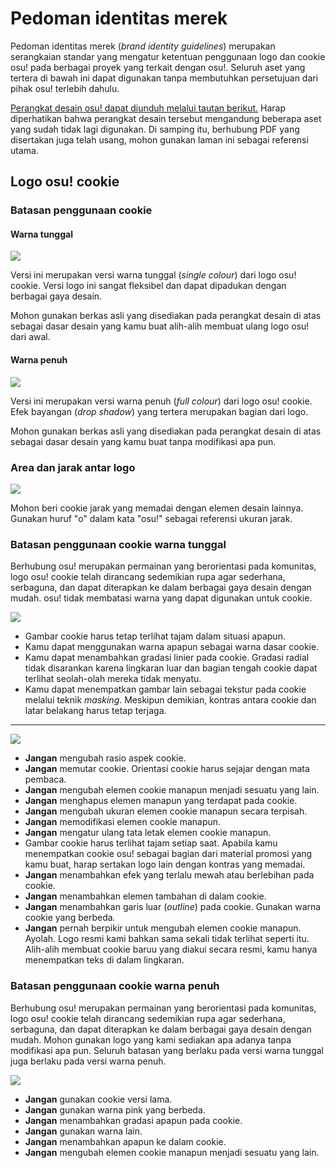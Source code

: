 # Pedoman identitas merek

Pedoman identitas merek (*brand identity guidelines*) merupakan serangkaian standar yang mengatur ketentuan penggunaan logo dan cookie osu! pada berbagai proyek yang terkait dengan osu!. Seluruh aset yang tertera di bawah ini dapat digunakan tanpa membutuhkan persetujuan dari pihak osu! terlebih dahulu.

[Perangkat desain osu! dapat diunduh melalui tautan berikut.](https://drive.google.com/file/d/1TmUot5nu49p71icz4u3G68njLAQOeQrG/view?usp=sharing) Harap diperhatikan bahwa perangkat desain tersebut mengandung beberapa aset yang sudah tidak lagi digunakan. Di samping itu, berhubung PDF yang disertakan juga telah usang, mohon gunakan laman ini sebagai referensi utama.

## Logo osu! cookie

### Batasan penggunaan cookie

#### Warna tunggal

![](img/usage-single-colour.png)

Versi ini merupakan versi warna tunggal (*single colour*) dari logo osu! cookie. Versi logo ini sangat fleksibel dan dapat dipadukan dengan berbagai gaya desain.

Mohon gunakan berkas asli yang disediakan pada perangkat desain di atas sebagai dasar desain yang kamu buat alih-alih membuat ulang logo osu! dari awal.

#### Warna penuh

![](img/usage-full-colour.png)

Versi ini merupakan versi warna penuh (*full colour*) dari logo osu! cookie. Efek bayangan (*drop shadow*) yang tertera merupakan bagian dari logo.

Mohon gunakan berkas asli yang disediakan pada perangkat desain di atas sebagai dasar desain yang kamu buat tanpa modifikasi apa pun.

### Area dan jarak antar logo

![](img/clear-space-area.png)

Mohon beri cookie jarak yang memadai dengan elemen desain lainnya. Gunakan huruf "o" dalam kata "osu!" sebagai referensi ukuran jarak.

### Batasan penggunaan cookie warna tunggal

Berhubung osu! merupakan permainan yang berorientasi pada komunitas, logo osu! cookie telah dirancang sedemikian rupa agar sederhana,  serbaguna, dan dapat diterapkan ke dalam berbagai gaya desain dengan mudah. osu! tidak membatasi warna yang dapat digunakan untuk cookie.

![](img/restrictions-good-single.png)

- Gambar cookie harus tetap terlihat tajam dalam situasi apapun.
- Kamu dapat menggunakan warna apapun sebagai warna dasar cookie.
- Kamu dapat menambahkan gradasi linier pada cookie. Gradasi radial tidak disarankan karena lingkaran luar dan bagian tengah cookie dapat terlihat seolah-olah mereka tidak menyatu.
- Kamu dapat menempatkan gambar lain sebagai tekstur pada cookie melalui teknik *masking*. Meskipun demikian, kontras antara cookie dan latar belakang harus tetap terjaga.

---

![](img/restrictions-bad-single.png)

- **Jangan** mengubah rasio aspek cookie.
- **Jangan** memutar cookie. Orientasi cookie harus sejajar dengan mata pembaca.
- **Jangan** mengubah elemen cookie manapun menjadi sesuatu yang lain.
- **Jangan** menghapus elemen manapun yang terdapat pada cookie.
- **Jangan** mengubah ukuran elemen cookie manapun secara terpisah.
- **Jangan** memodifikasi elemen cookie manapun.
- **Jangan** mengatur ulang tata letak elemen cookie manapun.
- Gambar cookie harus terlihat tajam setiap saat. Apabila kamu menempatkan cookie osu! sebagai bagian dari material promosi yang kamu buat, harap sertakan logo lain dengan kontras yang memadai.
- **Jangan** menambahkan efek yang terlalu mewah atau berlebihan pada cookie.
- **Jangan** menambahkan elemen tambahan di dalam cookie.
- **Jangan** menambahkan garis luar (*outline*) pada cookie. Gunakan warna cookie yang berbeda.
- **Jangan** pernah berpikir untuk mengubah elemen cookie manapun. Ayolah. Logo resmi kami bahkan sama sekali tidak terlihat seperti itu. Alih-alih membuat cookie baruu yang diakui secara resmi, kamu hanya menempatkan teks di dalam lingkaran.

### Batasan penggunaan cookie warna penuh

Berhubung osu! merupakan permainan yang berorientasi pada komunitas, logo osu! cookie telah dirancang sedemikian rupa agar sederhana,  serbaguna, dan dapat diterapkan ke dalam berbagai gaya desain dengan mudah. Mohon gunakan logo yang kami sediakan apa adanya tanpa modifikasi apa pun. Seluruh batasan yang berlaku pada versi warna tunggal juga berlaku pada versi warna penuh.

![](img/restrictions-bad-full.png)

- **Jangan** gunakan cookie versi lama.
- **Jangan** gunakan warna pink yang berbeda.
- **Jangan** menambahkan gradasi apapun pada cookie.
- **Jangan** gunakan warna lain.
- **Jangan** menambahkan apapun ke dalam cookie.
- **Jangan** mengubah elemen cookie manapun menjadi sesuatu yang lain.

